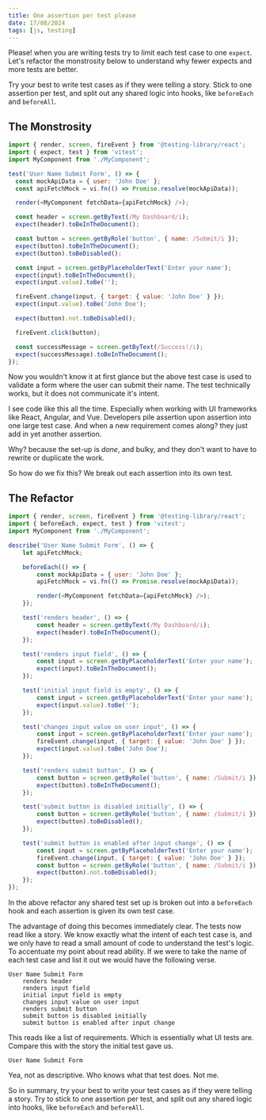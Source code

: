 ```yaml
---
title: One assertion per test please
date: 17/08/2024
tags: [js, testing]
---
```


Please! when you are writing tests try to limit each test case to one `expect`.
Let's refactor the monstrosity below to understand why fewer expects and more 
tests are better.

<!-- more -->

<magpie-trinket>
Try your best to write test cases as if they were telling a story.
Stick to one assertion per test, and split out any shared logic into
hooks, like <code>beforeEach</code> and <code>beforeAll</code>.
</magpie-trinket>

## The Monstrosity

```javascript
import { render, screen, fireEvent } from '@testing-library/react';
import { expect, test } from 'vitest';
import MyComponent from './MyComponent';

test('User Name Submit Form', () => {
  const mockApiData = { user: 'John Doe' };
  const apiFetchMock = vi.fn(() => Promise.resolve(mockApiData));

  render(<MyComponent fetchData={apiFetchMock} />);

  const header = screen.getByText(/My Dashboard/i);
  expect(header).toBeInTheDocument();

  const button = screen.getByRole('button', { name: /Submit/i });
  expect(button).toBeInTheDocument();
  expect(button).toBeDisabled();

  const input = screen.getByPlaceholderText('Enter your name');
  expect(input).toBeInTheDocument();
  expect(input.value).toBe('');

  fireEvent.change(input, { target: { value: 'John Doe' } });
  expect(input.value).toBe('John Doe');

  expect(button).not.toBeDisabled();

  fireEvent.click(button);

  const successMessage = screen.getByText(/Success!/i);
  expect(successMessage).toBeInTheDocument();
});
```

Now you wouldn't know it at first glance but the above test case is used to validate
a form where the user can submit their name. The test technically works, but it does
not communicate it's intent.

I see code like this all the time. Especially when working with UI frameworks like
React, Angular, and Vue. Developers pile assertion upon assertion into one large 
test case. And when a new requirement comes along? they just add in yet another
assertion.

Why? because the set-up is _done_, and bulky, and they don't want to have to rewrite
or duplicate the work.

<chicken-asks>
So how do we fix this?
</chicken-asks>

<magpie-replies>
We break out each assertion into its own test.
</magpie-replies>

## The Refactor

```javascript
import { render, screen, fireEvent } from '@testing-library/react';
import { beforeEach, expect, test } from 'vitest';
import MyComponent from './MyComponent';

describe('User Name Submit Form', () => {
    let apiFetchMock;

    beforeEach(() => {
        const mockApiData = { user: 'John Doe' };
        apiFetchMock = vi.fn(() => Promise.resolve(mockApiData));

        render(<MyComponent fetchData={apiFetchMock} />);
    });

    test('renders header', () => {
        const header = screen.getByText(/My Dashboard/i);
        expect(header).toBeInTheDocument();
    });

    test('renders input field', () => {
        const input = screen.getByPlaceholderText('Enter your name');
        expect(input).toBeInTheDocument();
    });

    test('initial input field is empty', () => {
        const input = screen.getByPlaceholderText('Enter your name');
        expect(input.value).toBe('');
    });

    test('changes input value on user input', () => {
        const input = screen.getByPlaceholderText('Enter your name');
        fireEvent.change(input, { target: { value: 'John Doe' } });
        expect(input.value).toBe('John Doe');
    });

    test('renders submit button', () => {
        const button = screen.getByRole('button', { name: /Submit/i });
        expect(button).toBeInTheDocument();
    });

    test('submit button is disabled initially', () => {
        const button = screen.getByRole('button', { name: /Submit/i });
        expect(button).toBeDisabled();
    });

    test('submit button is enabled after input change', () => {
        const input = screen.getByPlaceholderText('Enter your name');
        fireEvent.change(input, { target: { value: 'John Doe' } });
        const button = screen.getByRole('button', { name: /Submit/i });
        expect(button).not.toBeDisabled();
    });
});

```

In the above refactor any shared test set up is broken out into a `beforeEach` hook
and each assertion is given its own test case.

The advantage of doing this becomes immediately clear. The tests now read like a 
story. We know exactly what the intent of each test case is, and  we only have to
read a small amount of code to understand the test's logic. To accentuate my point
about read ability. If we were to take the name of each test case and list it out
we would have the following verse.

```
User Name Submit Form
    renders header
    renders input field
    initial input field is empty
    changes input value on user input
    renders submit button
    submit button is disabled initially
    submit button is enabled after input change
```

This reads like a list of requirements. Which is essentially what UI tests are.
Compare this with the story the initial test gave us.

```
User Name Submit Form
```

Yea, not as descriptive. Who knows what that test does. Not me.

So in summary, try your best to write your test cases as if they were telling a 
story. Try to stick to one assertion per test, and split out any shared logic into
hooks, like `beforeEach` and `beforeAll`.